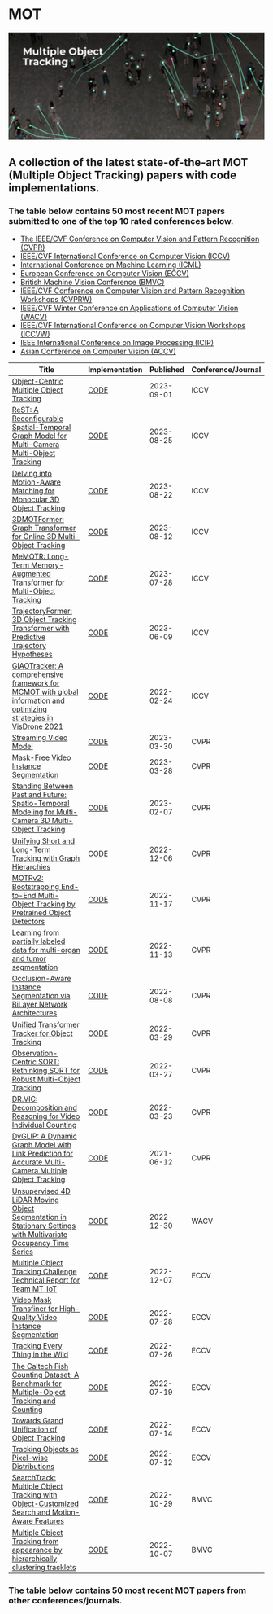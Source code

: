 # MOT

![Screenshot](asset/MOT.png)

## A collection of the latest state-of-the-art MOT (Multiple Object Tracking) papers with code implementations.  

### The table below contains 50 most recent MOT papers submitted to one of the top 10 rated conferences below.

* [The IEEE/CVF Conference on Computer Vision and Pattern Recognition (CVPR)](https://cvpr.thecvf.com/)
* [IEEE/CVF International Conference on Computer Vision (ICCV)](https://iccv2023.thecvf.com/)
* [International Conference on Machine Learning (ICML)](https://icml.cc/)
* [European Conference on Computer Vision (ECCV)](https://eccv2022.ecva.net/) 
* [British Machine Vision Conference (BMVC)](https://bmvc2023.org/)
* [IEEE/CVF Conference on Computer Vision and Pattern Recognition Workshops (CVPRW)](https://www.computer.org/csdl/proceedings/cvprw/2022/1G55WEFExd6)
* [IEEE/CVF Winter Conference on Applications of Computer Vision (WACV)](https://wacv2024.thecvf.com/)
* [IEEE/CVF International Conference on Computer Vision Workshops (ICCVW)](https://www.computer.org/csdl/proceedings/1800041)
* [IEEE International Conference on Image Processing (ICIP)](https://2023.ieeeicip.org/)
* [Asian Conference on Computer Vision (ACCV)](https://www.accv2022.org/en/)

|Title                                                                                                                                                                              |Implementation                                                                                                                    |Published |Conference/Journal|
|-----------------------------------------------------------------------------------------------------------------------------------------------------------------------------------|----------------------------------------------------------------------------------------------------------------------------------|----------|------------------|
|<a target="_blank" href="http://arxiv.org/pdf/2309.00233v2">Object-Centric Multiple Object Tracking</a>                                                                            |<a target="_blank" href="https://github.com/amazon-science/object-centric-multiple-object-tracking">CODE</a>                      |2023-09-01|ICCV              |
|<a target="_blank" href="http://arxiv.org/pdf/2308.13229v1">ReST: A Reconfigurable Spatial-Temporal Graph Model for Multi-Camera Multi-Object Tracking</a>                         |<a target="_blank" href="https://github.com/chengche6230/rest">CODE</a>                                                           |2023-08-25|ICCV              |
|<a target="_blank" href="http://arxiv.org/pdf/2308.11607v1">Delving into Motion-Aware Matching for Monocular 3D Object Tracking</a>                                                |<a target="_blank" href="https://github.com/kuanchihhuang/moma-m3t">CODE</a>                                                      |2023-08-22|ICCV              |
|<a target="_blank" href="http://arxiv.org/pdf/2308.06635v1">3DMOTFormer: Graph Transformer for Online 3D Multi-Object Tracking</a>                                                 |<a target="_blank" href="https://github.com/dsx0511/3dmotformer">CODE</a>                                                         |2023-08-12|ICCV              |
|<a target="_blank" href="http://arxiv.org/pdf/2307.15700v2">MeMOTR: Long-Term Memory-Augmented Transformer for Multi-Object Tracking</a>                                           |<a target="_blank" href="https://github.com/mcg-nju/memotr">CODE</a>                                                              |2023-07-28|ICCV              |
|<a target="_blank" href="http://arxiv.org/pdf/2306.05888v2">TrajectoryFormer: 3D Object Tracking Transformer with Predictive Trajectory Hypotheses</a>                             |<a target="_blank" href="https://github.com/poodarchu/efg">CODE</a>                                                               |2023-06-09|ICCV              |
|<a target="_blank" href="http://arxiv.org/pdf/2202.11983v1">GIAOTracker: A comprehensive framework for MCMOT with global information and optimizing strategies in VisDrone 2021</a>|<a target="_blank" href="https://github.com/dyhBUPT/GIAOTracker">CODE</a>                                                         |2022-02-24|ICCV              |
|<a target="_blank" href="http://arxiv.org/pdf/2303.17228v1">Streaming Video Model</a>                                                                                              |<a target="_blank" href="https://github.com/yuzhms/streaming-video-model">CODE</a>                                                |2023-03-30|CVPR              |
|<a target="_blank" href="http://arxiv.org/pdf/2303.15904v1">Mask-Free Video Instance Segmentation</a>                                                                              |<a target="_blank" href="https://github.com/syscv/maskfreevis">CODE</a>                                                           |2023-03-28|CVPR              |
|<a target="_blank" href="http://arxiv.org/pdf/2302.03802v2">Standing Between Past and Future: Spatio-Temporal Modeling for Multi-Camera 3D Multi-Object Tracking</a>               |<a target="_blank" href="https://github.com/tri-ml/pf-track">CODE</a>                                                             |2023-02-07|CVPR              |
|<a target="_blank" href="http://arxiv.org/pdf/2212.03038v2">Unifying Short and Long-Term Tracking with Graph Hierarchies</a>                                                       |<a target="_blank" href="https://github.com/dvl-tum/SUSHI">CODE</a>                                                               |2022-12-06|CVPR              |
|<a target="_blank" href="http://arxiv.org/pdf/2211.09791v2">MOTRv2: Bootstrapping End-to-End Multi-Object Tracking by Pretrained Object Detectors</a>                              |<a target="_blank" href="https://github.com/DanceTrack/DanceTrack">CODE</a>                                                       |2022-11-17|CVPR              |
|<a target="_blank" href="http://arxiv.org/pdf/2211.06894v1">Learning from partially labeled data for multi-organ and tumor segmentation</a>                                        |<a target="_blank" href="https://github.com/jianpengz/DoDNet">CODE</a>                                                            |2022-11-13|CVPR              |
|<a target="_blank" href="http://arxiv.org/pdf/2208.04438v2">Occlusion-Aware Instance Segmentation via BiLayer Network Architectures</a>                                            |<a target="_blank" href="https://github.com/lkeab/BCNet">CODE</a>                                                                 |2022-08-08|CVPR              |
|<a target="_blank" href="http://arxiv.org/pdf/2203.15175v2">Unified Transformer Tracker for Object Tracking</a>                                                                    |<a target="_blank" href="https://github.com/flowerfan/trackron">CODE</a>                                                          |2022-03-29|CVPR              |
|<a target="_blank" href="http://arxiv.org/pdf/2203.14360v3">Observation-Centric SORT: Rethinking SORT for Robust Multi-Object Tracking</a>                                         |<a target="_blank" href="https://github.com/PaddlePaddle/PaddleDetection">CODE</a>                                                |2022-03-27|CVPR              |
|<a target="_blank" href="http://arxiv.org/pdf/2203.12335v2">DR.VIC: Decomposition and Reasoning for Video Individual Counting</a>                                                  |<a target="_blank" href="https://github.com/taohan10200/drnet">CODE</a>                                                           |2022-03-23|CVPR              |
|<a target="_blank" href="http://arxiv.org/pdf/2106.06856v1">DyGLIP: A Dynamic Graph Model with Link Prediction for Accurate Multi-Camera Multiple Object Tracking</a>              |<a target="_blank" href="https://github.com/uark-cviu/DyGLIP">CODE</a>                                                            |2021-06-12|CVPR              |
|<a target="_blank" href="http://arxiv.org/pdf/2212.14750v2">Unsupervised 4D LiDAR Moving Object Segmentation in Stationary Settings with Multivariate Occupancy Time Series</a>    |<a target="_blank" href="https://github.com/thkreutz/umosmots">CODE</a>                                                           |2022-12-30|WACV              |
|<a target="_blank" href="http://arxiv.org/pdf/2212.03586v1">Multiple Object Tracking Challenge Technical Report for Team MT_IoT</a>                                                |<a target="_blank" href="https://github.com/BingfengYan/DS_OCSORT">CODE</a>                                                       |2022-12-07|ECCV              |
|<a target="_blank" href="http://arxiv.org/pdf/2207.14012v1">Video Mask Transfiner for High-Quality Video Instance Segmentation</a>                                                 |<a target="_blank" href="https://github.com/SysCV/vmt">CODE</a>                                                                   |2022-07-28|ECCV              |
|<a target="_blank" href="http://arxiv.org/pdf/2207.12978v1">Tracking Every Thing in the Wild</a>                                                                                   |<a target="_blank" href="https://github.com/SysCV/tet">CODE</a>                                                                   |2022-07-26|ECCV              |
|<a target="_blank" href="http://arxiv.org/pdf/2207.09295v1">The Caltech Fish Counting Dataset: A Benchmark for Multiple-Object Tracking and Counting</a>                           |<a target="_blank" href="https://github.com/visipedia/caltech-fish-counting">CODE</a>                                             |2022-07-19|ECCV              |
|<a target="_blank" href="http://arxiv.org/pdf/2207.07078v4">Towards Grand Unification of Object Tracking</a>                                                                       |<a target="_blank" href="https://github.com/masterbin-iiau/unicorn">CODE</a>                                                      |2022-07-14|ECCV              |
|<a target="_blank" href="http://arxiv.org/pdf/2207.05518v2">Tracking Objects as Pixel-wise Distributions</a>                                                                       |<a target="_blank" href="https://github.com/dvlab-research/eccv22-p3aformer-tracking-objects-as-pixel-wise-distributions">CODE</a>|2022-07-12|ECCV              |
|<a target="_blank" href="http://arxiv.org/pdf/2210.16572v1">SearchTrack: Multiple Object Tracking with Object-Customized Search and Motion-Aware Features</a>                      |<a target="_blank" href="https://github.com/qa276390/searchtrack">CODE</a>                                                        |2022-10-29|BMVC              |
|<a target="_blank" href="http://arxiv.org/pdf/2210.03355v1">Multiple Object Tracking from appearance by hierarchically clustering tracklets</a>                                    |<a target="_blank" href="https://github.com/nii-satoh-lab/mot_fcg">CODE</a>                                                       |2022-10-07|BMVC              |

### The table below contains 50 most recent MOT papers from other conferences/journals.
